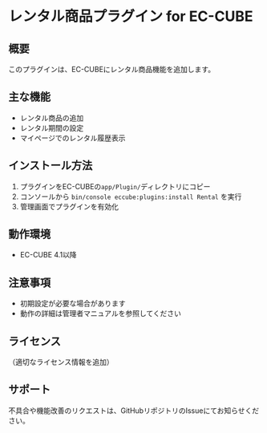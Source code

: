 # レンタル商品プラグイン for EC-CUBE

## 概要
このプラグインは、EC-CUBEにレンタル商品機能を追加します。

## 主な機能
- レンタル商品の追加
- レンタル期間の設定
- マイページでのレンタル履歴表示

## インストール方法
1. プラグインをEC-CUBEの`app/Plugin/`ディレクトリにコピー
2. コンソールから `bin/console eccube:plugins:install Rental` を実行
3. 管理画面でプラグインを有効化

## 動作環境
- EC-CUBE 4.1以降

## 注意事項
- 初期設定が必要な場合があります
- 動作の詳細は管理者マニュアルを参照してください

## ライセンス
（適切なライセンス情報を追加）

## サポート
不具合や機能改善のリクエストは、GitHubリポジトリのIssueにてお知らせください。

